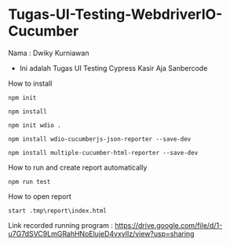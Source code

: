 # Tugas-UI-Testing-WebdriverIO-Cucumber
Nama : Dwiky Kurniawan
- Ini adalah Tugas UI Testing Cypress Kasir Aja Sanbercode

How to install
```
npm init
```
```
npm install
```
```
npm init wdio .
```
```
npm install wdio-cucumberjs-json-reporter --save-dev
```
```
npm install multiple-cucumber-html-reporter --save-dev
```

How to run and create report automatically
```
npm run test
```

How to open report
```
start .tmp\report\index.html
```

Link recorded running program : https://drive.google.com/file/d/1-u7G7dSVC9LmGRahHNoElujeD4vxylIz/view?usp=sharing
